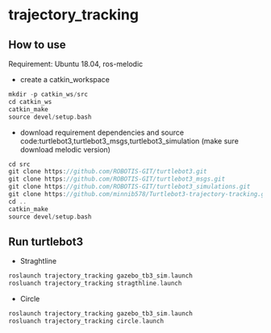 # trajectory_tracking

## How to use
Requirement: Ubuntu 18.04, ros-melodic

* create a catkin_workspace
```c
mkdir -p catkin_ws/src
cd catkin_ws
catkin_make
source devel/setup.bash
```

* download requirement dependencies and source code:turtlebot3,turtlebot3_msgs,turtlebot3_simulation (make sure download melodic version)
```c
cd src
git clone https://github.com/ROBOTIS-GIT/turtlebot3.git
git clone https://github.com/ROBOTIS-GIT/turtlebot3_msgs.git
git clone https://github.com/ROBOTIS-GIT/turtlebot3_simulations.git
git clone https://github.com/minnib578/Turtlebot3-trajectory-tracking.git
cd ..
catkin_make 
source devel/setup.bash
```



## Run turtlebot3
* Straghtline
```c
roslaunch trajectory_tracking gazebo_tb3_sim.launch
rosluanch trajectory_tracking stragthline.launch
```

* Circle
```c
roslaunch trajectory_tracking gazebo_tb3_sim.launch
rosluanch trajectory_tracking circle.launch
```
